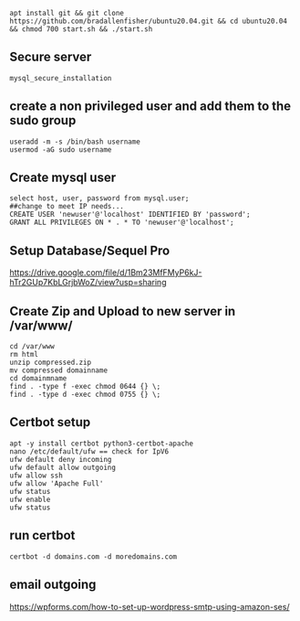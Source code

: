 ``` shell
apt install git && git clone https://github.com/bradallenfisher/ubuntu20.04.git && cd ubuntu20.04 && chmod 700 start.sh && ./start.sh
```

## Secure server
``` shell
mysql_secure_installation
```

## create a non privileged user and add them to the sudo group
``` shell
useradd -m -s /bin/bash username
usermod -aG sudo username
```
## Create mysql user

``` shell
select host, user, password from mysql.user;
##change to meet IP needs...
CREATE USER 'newuser'@'localhost' IDENTIFIED BY 'password';
GRANT ALL PRIVILEGES ON * . * TO 'newuser'@'localhost';
```

## Setup Database/Sequel Pro
https://drive.google.com/file/d/1Bm23MfFMyP6kJ-hTr2GUp7KbLGrjbWoZ/view?usp=sharing

## Create Zip and Upload to new server in /var/www/
```shell
cd /var/www
rm html
unzip compressed.zip
mv compressed domainname
cd domainmname
find . -type f -exec chmod 0644 {} \;
find . -type d -exec chmod 0755 {} \;
```

## Certbot setup
```shell
apt -y install certbot python3-certbot-apache
nano /etc/default/ufw == check for IpV6
ufw default deny incoming
ufw default allow outgoing
ufw allow ssh
ufw allow 'Apache Full'
ufw status
ufw enable
ufw status
```

## run certbot
```shell
certbot -d domains.com -d moredomains.com
``` 


## email outgoing 
https://wpforms.com/how-to-set-up-wordpress-smtp-using-amazon-ses/
